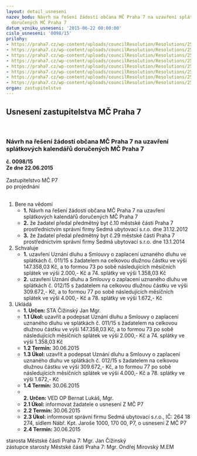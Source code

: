 ```yaml
---
layout: detail_usneseni
nazev_bodu: Návrh na řešení žádostí občana MČ Praha 7 na uzavření splátkových kalendářů
  doručených MČ Praha 7
datum_vzniku_usneseni: '2015-06-22 00:00:00'
cislo_usneseni: '0098/15'
prilohy:
- https://praha7.cz/wp-content/uploads/councilResolution/Resolutions/25497/5-15-p1_dz_zm%c4%8d.doc
- https://praha7.cz/wp-content/uploads/councilResolution/Resolutions/25497/5-15-p2_%c5%be%c3%a1dost.pdf
- https://praha7.cz/wp-content/uploads/councilResolution/Resolutions/25497/5-15-p3_%c5%be%c3%a1dost.pdf
- https://praha7.cz/wp-content/uploads/councilResolution/Resolutions/25497/5-15-p4_n%c3%a1jemn%c3%ad_smlouva.pdf
- https://praha7.cz/wp-content/uploads/councilResolution/Resolutions/25497/5-15-p5_n%c3%a1jemn%c3%ad_smlouva.pdf
- https://praha7.cz/wp-content/uploads/councilResolution/Resolutions/25497/5-15-p6_uzn%c3%a1n%c3%ad.pdf
- https://praha7.cz/wp-content/uploads/councilResolution/Resolutions/25497/5-15-p7_uzn%c3%a1n%c3%ad.pdf
- https://praha7.cz/wp-content/uploads/councilResolution/Resolutions/25497/5-15-us_rm%c4%8d_0558_090615.doc
organ: zastupitelstvo
---
```

<div id="ucUsn_pList" class="usn">
	<span><h2>Usnesení zastupitelstva MČ Praha 7 </h2>
<br></span><div class="standBody">
<span><h3>Návrh na řešení žádostí občana MČ Praha 7 na uzavření splátkových kalendářů doručených MČ Praha 7</h3></span><div class="center">
		<strong>č. 0098/15</strong><br>
	</div>
<div class="center">
		<strong>Ze dne 22.06.2015</strong><br><br>
	</div>Zastupitelstvo MČ P7<br> po projednání<br><br><ol>
<li>Bere na vědomí<ul>
<li>
<strong>1.</strong> Návrh na řešení žádostí občana MČ Praha 7 na uzavření splátkových kalendářů doručených MČ Praha 7</li>
<li>
<strong>2.</strong> že žadatel předal předmětný byt č.10 městské části Praha 7 prostřednictvím správní firmy Sedmá ubytovací s.r.o. dne 31.12.2012</li>
<li>
<strong>3.</strong> že žadatel předal předmětný byt č.29 městské části Praha 7 prostřednictvím správní firmy Sedmá ubytovací s.r.o. dne 13.1.2014</li>
</ul>
</li>
<li>Schvaluje<ul>
<li>
<strong>1.</strong> uzavření Uznání dluhu a Smlouvy o zaplacení uznaného dluhu ve splátkách č. 011/15 s žadatelem na celkovou dlužnou částku ve výši 147.358,03 Kč, a to formou 73 po sobě následujících měsíčních splátek ve výši 2.000,- Kč a             74. splátky ve výši 1.358,03 Kč</li>
<li>
<strong>2.</strong> uzavření Uznání dluhu a Smlouvy o zaplacení uznaného dluhu ve splátkách č. 012/15 s žadatelem na celkovou dlužnou částku ve výši 309.672,- Kč, a to formou 77 po sobě následujících měsíčních splátek ve výši 4.000,- Kč a 78. splátky ve výši 1.672,- Kč</li>
</ul>
</li>
<li>Ukládá<ul>
<li>
<strong>1. Určen: </strong>STA Čižinský Jan Mgr.</li>
<li>
<strong>1.1 Úkol: </strong>uzavřít a podepsat Uznání dluhu a Smlouvy o zaplacení uznaného dluhu ve splátkách č. 011/15 s žadatelem na celkovou dlužnou částku ve výši 147.358,03 Kč, a to formou 73 po sobě následujících měsíčních splátek ve výši 2.000,- Kč a 74. splátky ve výši 1.358,03 Kč</li>
<li>
<strong>1.2 Termín: </strong>30.06.2015</li>
<li>
<strong>1.3 Úkol: </strong>uzavřít a podepsat Uznání dluhu a Smlouvy o zaplacení uznaného dluhu ve splátkách č. 012/15 s žadatelem na celkovou dlužnou částku ve výši 309.672,- Kč, a to formou 77 po sobě následujících měsíčních splátek ve výši 4.000,- Kč a 78. splátky ve výši 1.672,- Kč</li>
<li>
<strong>1.4 Termín: </strong>30.06.2015</li>
<li>
<strong><br>2. Určen: </strong>VED OP Bernat Lukáš, Mgr.</li>
<li>
<strong>2.1 Úkol: </strong>informovat žadatele o usnesení Z MČ P7</li>
<li>
<strong>2.2 Termín: </strong>30.06.2015</li>
<li>
<strong>2.3 Úkol: </strong>informovat správní firmu Sedmá ubytovací s.r.o., IČ: 264 18 274, sídlem Nábř. Kpt. Jaroše 1000, 170 00, P7, o usnesení Z MČ P7</li>
<li>
<strong>2.4 Termín: </strong>30.06.2015</li>
</ul>
</li>
</ol>starosta Městské části Praha 7: Mgr. Jan Čižinský<br>zástupce starosty Městské části Praha 7: Mgr. Ondřej Mirovský M.EM
</div>
</div>